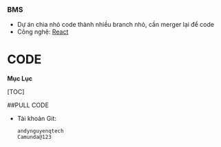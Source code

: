 ### BMS

- Dự án chia nhỏ code thành nhiều branch nhỏ, cần merger lại để code
- Công nghệ: [React](https://react.dev/)

# CODE

**Mục Lục**

[TOC]

##PULL CODE

- Tài khoản Git:

      andynguyenqtech
      Camunda@123


